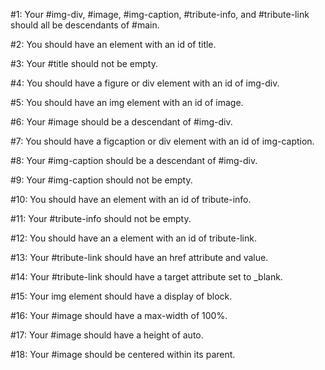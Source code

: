 #1: Your #img-div, #image, #img-caption, #tribute-info, and #tribute-link should all be descendants of #main.

#2: You should have an element with an id of title.

#3: Your #title should not be empty.

#4: You should have a figure or div element with an id of img-div.

#5: You should have an img element with an id of image.

#6: Your #image should be a descendant of #img-div.

#7: You should have a figcaption or div element with an id of img-caption.

#8: Your #img-caption should be a descendant of #img-div.

#9: Your #img-caption should not be empty.

#10: You should have an element with an id of tribute-info.

#11: Your #tribute-info should not be empty.

#12: You should have an a element with an id of tribute-link.

#13: Your #tribute-link should have an href attribute and value.

#14: Your #tribute-link should have a target attribute set to _blank.

#15: Your img element should have a display of block.

#16: Your #image should have a max-width of 100%.

#17: Your #image should have a height of auto.

#18: Your #image should be centered within its parent.
